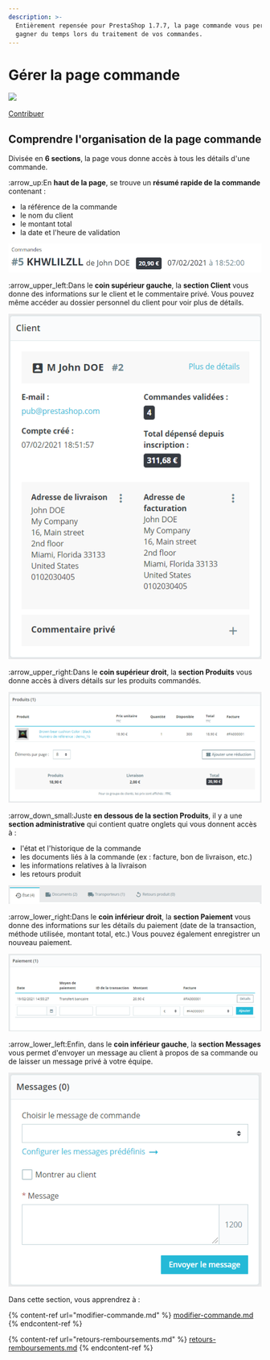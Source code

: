 ```yaml
---
description: >-
  Entièrement repensée pour PrestaShop 1.7.7, la page commande vous permet de
  gagner du temps lors du traitement de vos commandes.
---
```


# Gérer la page commande

![](<../../../../.gitbook/assets/recent updates (1).png>)

[Contribuer](https://prestashop.gitbook.io/howtocontribute/)

## Comprendre l'organisation de la page commande

Divisée en **6 sections**, la page vous donne accès à tous les détails d'une commande.

:arrow\_up:En **haut de la page**, se trouve un **résumé rapide de la commande** contenant :

* la référence de la commande
* le nom du client
* le montant total
* la date et l'heure de validation

![](<../../../../.gitbook/assets/image (26).png>)

:arrow\_upper\_left:Dans le **coin supérieur gauche**, la **section Client** vous donne des informations sur le client et le commentaire privé. Vous pouvez même accéder au dossier personnel du client pour voir plus de détails.

![](<../../../../.gitbook/assets/image (1).png>)

:arrow\_upper\_right:Dans le **coin supérieur droit**, la **section Produits** vous donne accès à divers détails sur les produits commandés.

![](<../../../../.gitbook/assets/image (2).png>)

:arrow\_down\_small:Juste **en dessous de la section Produits**, il y a une **section administrative** qui contient quatre onglets qui vous donnent accès à :

* l'état et l'historique de la commande
* les documents liés à la commande (ex : facture, bon de livraison, etc.)
* les informations relatives à la livraison
* les retours produit

![](<../../../../.gitbook/assets/image (3).png>)

:arrow\_lower\_right:Dans le **coin inférieur droit**, la **section Paiement** vous donne des informations sur les détails du paiement (date de la transaction, méthode utilisée, montant total, etc.) Vous pouvez également enregistrer un nouveau paiement.

![](<../../../../.gitbook/assets/image (4) (1).png>)

:arrow\_lower\_left:Enfin, dans le **coin inférieur gauche**, la **section Messages** vous permet d'envoyer un message au client à propos de sa commande ou de laisser un message privé à votre équipe.

![](<../../../../.gitbook/assets/image (5) (1).png>)

Dans cette section, vous apprendrez à :

{% content-ref url="modifier-commande.md" %}
[modifier-commande.md](modifier-commande.md)
{% endcontent-ref %}

{% content-ref url="retours-remboursements.md" %}
[retours-remboursements.md](retours-remboursements.md)
{% endcontent-ref %}
